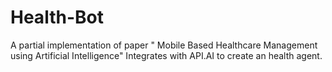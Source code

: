 # Health-Bot
A partial implementation of paper " Mobile Based Healthcare Management using Artificial Intelligence"
Integrates with API.AI to create an health agent. 
